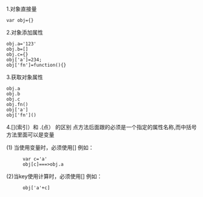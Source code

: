 1.对象直接量
    
    var obj={}

2.对象添加属性
   
    obj.a='123'
    obj.b=[]
    obj.c={}
    obj['a']=234;
    obj['fn']=function(){}

3.获取对象属性
    
    obj.a
    obj.b
    obj.c
    obj.fn()
    obj['a']
    obj['fn']()

4.[](索引）和 .(点） 的区别
    点方法后面跟的必须是一个指定的属性名称,而中括号方法里面可以是变量

   (1) 当使用变量时，必须使用[]
        例如：
           
          var c='a'
          obj[c]===>obj.a
   
   (2)当key使用计算时，必须使用[]
        例如：
          
          obj['a'+c]

